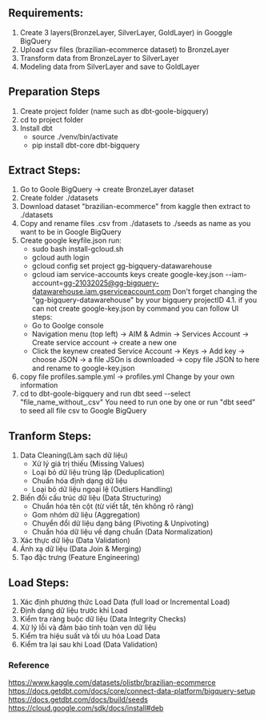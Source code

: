 ## Requirements:
1. Create 3 layers(BronzeLayer, SilverLayer, GoldLayer) in Googgle BigQuery
2. Upload csv files (brazilian-ecommerce dataset) to BronzeLayer
3. Transform data from BronzeLayer to SilverLayer
4. Modeling data from SilverLayer and save to GoldLayer


## Preparation Steps
1. Create project folder (name such as dbt-goole-bigquery)
2. cd to project folder
3. Install dbt 
    - source ./venv/bin/activate
    - pip install dbt-core dbt-bigquery

## Extract Steps:
1. Go to Goole BigQuery -> create BronzeLayer dataset
2. Create folder ./datasets
3. Download dataset "brazilian-ecommerce" from kaggle
then extract to ./datasets
4. Copy and rename files .csv from ./datasets to ./seeds as name as you want to be in Google BigQuery
4. Create google keyfile.json
run:
    - sudo bash install-gcloud.sh
    - gcloud auth login
    - gcloud config set project gg-bigquery-datawarehouse
    - gcloud iam service-accounts keys create google-key.json --iam-account=gg-21032025@gg-bigquery-datawarehouse.iam.gserviceaccount.com
    Don't forget changing the "gg-bigquery-datawarehouse" by your bigquery projectID
4.1. if you can not create google-key.json by command you can follow UI steps:
    - Go to Goolge console
    - Navigation menu (top left) -> AIM & Admin -> Services Account -> Create service account -> create a new one
    - Click the keynew created Service Account -> Keys -> Add key -> choose JSON -> a file JSOn is downloaded -> copy file JSON to here and rename to google-key.json
5. copy file profiles.sample.yml -> profiles.yml
Change by your own information
6. cd to dbt-goole-bigquery and run 
dbt seed --select "file_name_without_.csv"
You need to run one by one or run "dbt seed" to seed all file csv to Google BigQuery

## Tranform Steps:
1. Data Cleaning(Làm sạch dữ liệu)
    - Xử lý giá trị thiếu (Missing Values)
    - Loại bỏ dữ liệu trùng lặp (Deduplication)
    - Chuẩn hóa định dạng dữ liệu
    - Loại bỏ dữ liệu ngoại lệ (Outliers Handling)
2. Biến đổi cấu trúc dữ liệu (Data Structuring)
    - Chuẩn hóa tên cột (từ viết tắt, tên không rõ ràng)
    - Gom nhóm dữ liệu (Aggregation)
    - Chuyển đổi dữ liệu dạng bảng (Pivoting & Unpivoting)
    - Chuẩn hóa dữ liệu về dạng chuẩn (Data Normalization)
3. Xác thực dữ liệu (Data Validation)
4. Ánh xạ dữ liệu (Data Join & Merging)
5. Tạo đặc trưng (Feature Engineering)

## Load Steps:
1. Xác định phương thức Load Data (full load or Incremental Load)
2. Định dạng dữ liệu trước khi Load
3.  Kiểm tra ràng buộc dữ liệu (Data Integrity Checks)
4. Xử lý lỗi và đảm bảo tính toàn vẹn dữ liệu
5. Kiểm tra hiệu suất và tối ưu hóa Load Data
6.  Kiểm tra lại sau khi Load (Data Validation)

### Reference 
https://www.kaggle.com/datasets/olistbr/brazilian-ecommerce
https://docs.getdbt.com/docs/core/connect-data-platform/bigquery-setup
https://docs.getdbt.com/docs/build/seeds
https://cloud.google.com/sdk/docs/install#deb

